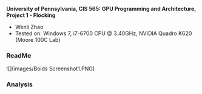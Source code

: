 **University of Pennsylvania, CIS 565: GPU Programming and Architecture,
Project 1 - Flocking**

* Wenli Zhao
* Tested on: Windows 7, i7-6700 CPU @ 3.40GHz, NVIDIA Quadro K620 (Moore 100C Lab)

### ReadMe

![](images/Boids Screenshot1.PNG)

### Analysis